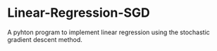 #	Linear-Regression-SGD
A pyhton program to implement linear regression using the stochastic gradient descent method.